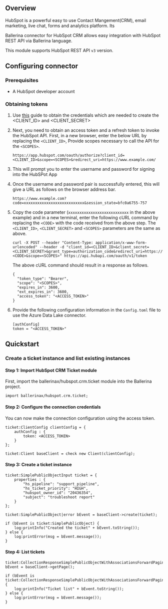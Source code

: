 ## Overview
HubSpot is a powerful easy to use Contact Mangement(CRM), email marketing, live chat, forms and analytics platform. Its 

Ballerina connector for HubSpot CRM allows easy integration with HubSpot REST API via Ballerina language. 

This module supports HubSpot REST API `v3` version.
 
## Configuring connector
### Prerequisites
- A HubSpot developer account

### Obtaining tokens
1. Use [this](https://developers.hubspot.com/docs/api/working-with-oauth4) guide to obtain the credentials which are needed to create the <CLIENT_ID> and <CLIENT_SECRET>
2. Next, you need to obtain an access token and a refresh token to invoke the HubSpot API. First, in a new browser, enter the below URL by replacing the `<CLIENT_ID>`, Provide scopes necessary to call the API for the `<SCOPES>`.
    ```
    https://app.hubspot.com/oauth/authorize?client_id=<CLIENT_ID>&scope=<SCOPES>&redirect_uri=https://www.example.com/
    ```

3. This will prompt you to enter the username and password for signing into the HubSPot App

4. Once the username and password pair is successfully entered, this will give a URL as follows on the browser address bar.

    ```
    https://www.example.com?code=xxxxxxxxxxxxxxxxxxxxxxxxxxx&session_state=bfc0a6755-757
    ```

12. Copy the code parameter (`xxxxxxxxxxxxxxxxxxxxxxxxxxx` in the above example) and in a new terminal, enter the following cURL command by replacing the `<CODE>` with the code received from the above step. The `<CLIENT_ID>`, `<CLIENT_SECRET>` and `<SCOPES>` parameters are the same as above.

    ```
    curl -X POST --header "Content-Type: application/x-www-form-urlencoded" --header -d "client_id=<CLIENT_ID>&client_secret=<CLIENT_SECRET>&grant_type=authorization_code&redirect_uri=https://www.example.com/&code=<CODE>&scope=<SCOPES>" https://api.hubapi.com/oauth/v1/token
    ```

    The above cURL command should result in a response as follows.
    ```
    {
      "token_type": "Bearer",
      "scope": "<SCOPES>",
      "expires_in": 3600,
      "ext_expires_in": 3600,
      "access_token": "<ACCESS_TOKEN>"
    }
    ```

13. Provide the following configuration information in the `Config.toml` file to use the Azure Data Lake connector.

    ```ballerina
    [authConfig]
    token = "<ACCESS_TOKEN>"
    ```

## Quickstart
### Create a ticket instance and list existing instances
#### Step 1: Import HubSpot CRM Ticket module
First, import the ballerinax/hubspot.crm.ticket module into the Ballerina project.
```ballerina
import ballerinax/hubspot.crm.ticket;
```

#### Step 2: Configure the connection credentials
You can now make the connection configuration using the access token.
```ballerina
ticket:ClientConfig clientConfig = {
    authConfig : {
        token: <ACCESS_TOKEN>
    }
};

ticket:Client baseClient = check new Client(clientConfig);

```

#### Step 3: Create a ticket instance

```ballerina
ticket:SimplePublicObjectInput ticket = {
    properties : {
        "hs_pipeline": "support_pipeline",
        "hs_ticket_priority": "HIGH",
        "hubspot_owner_id": "20436354",
        "subject": "troubleshoot report"
    }      
};

ticket:SimplePublicObject|error bEvent = baseClient->create(ticket);

if (bEvent is ticket:SimplePublicObject) {
    log:printInfo("Created the ticket" + bEvent.toString());
} else {
    log:printError(msg = bEvent.message());
}
```

#### Step 4: List tickets

```ballerina
ticket:CollectionResponseSimplePublicObjectWithAssociationsForwardPaging|error bEvent = baseClient->getPage();

if (bEvent is ticket:CollectionResponseSimplePublicObjectWithAssociationsForwardPaging) {
    log:printInfo("Ticket list" + bEvent.toString());
} else {
    log:printError(msg = bEvent.message());
}
```